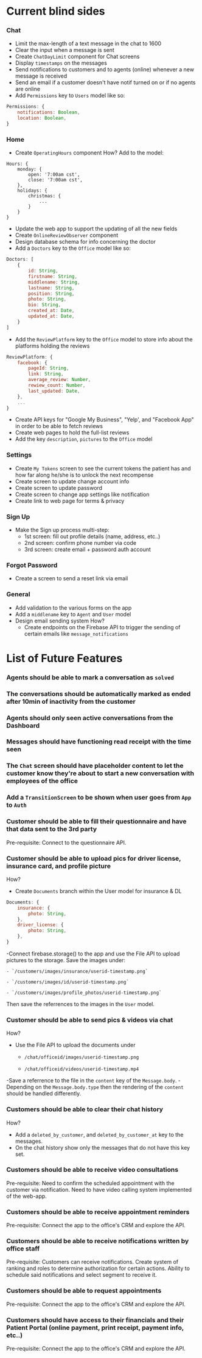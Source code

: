 # Current blind sides

### Chat
- Limit the max-length of a text message in the chat to 1600
- Clear the input when a message is sent
- Create `ChatDayLimit` component for Chat screens
- Display `timestamps` on the messages
- Send notifications to customers and to agents (online) whenever a new message is received
- Send an email if a customer doesn't have notif turned on or if no agents are online 
- Add `Permissions` key to `Users` model like so:
```js
Permissions: {
	notifications: Boolean,
	location: Boolean,
}
```

### Home
- Create `OperatingHours` component
How?
Add to the model:
```
Hours: {
	monday: {
		open: '7:00am cst',
		close: '7:00am cst',
	},
	holidays: {
		christmas: {
			...
		}
	}
}
```
- Update the web app to support the updating of all the new fields
- Create `OnlineReviewObserver` component
- Design database schema for info concerning the doctor
- Add a `Doctors` key to the `Office` model like so:
```js
Doctors: [
	{
		id: String,
		firstname: String,
		middlename: String,
		lastname: String,
		position: String,
		photo: String,
		bio: String,
		created_at: Date,
		updated_at: Date,
	}
]
```
- Add the `ReviewPlatform` key to the `Office` model to store info about the platforms holding the reviews
```js
ReviewPlatform: {
	facebook: {
		pageId: String,
		link: String,
		average_review: Number,
		rewiew_count: Number,
		last_updated: Date,
	},
	...
}
```
- Create API keys for "Google My Business", "Yelp', and "Facebook App" in order to be able to fetch reviews
- Create web pages to hold the full-list reviews
- Add the key `description`, `pictures` to the `Office` model

### Settings
- Create `My Tokens` screen to see the current tokens the patient has and how far along he/she is to unlock the next recompense
- Create screen to update change account info
- Create screen to update password
- Create screen to change app settings like notification
- Create link to web page for terms & privacy

### Sign Up
- Make the Sign up process multi-step:
	* 1st screen: fill out profile details (name, address, etc..)
	* 2nd screen: confirm phone number via code
	* 3rd screen: create email + password auth account

### Forgot Password
- Create a screen to send a reset link via email

### General
- Add validation to the various forms on the app
- Add a `middlename` key to `Agent` and `User` model
- Design email sending system
How?
    - Create endpoints on the Firebase API to trigger the sending of certain emails like `message_notifications`



# List of Future Features


### Agents should be able to mark a conversation as `solved`
### The conversations should be automatically marked as ended after 10min of inactivity from the customer
### Agents should only seen active conversations from the Dashboard
### Messages should have functioning read receipt with the time seen
### The `Chat` screen should have placeholder content to let the customer know they're about to start a new conversation with employees of the office
### Add a `TransitionScreen` to be shown when user goes from `App` to `Auth`
### Customer should be able to fill their questionnaire and have that data sent to the 3rd party
Pre-requisite:
Connect to the questionnaire API.

### Customer should be able to upload pics for driver license, insurance card, and profile picture
How? 
- Create `Documents` branch within the User model for insurance & DL

```js
Documents: {
	insurance: {
		photo: String,
	},
	driver_license: {
		photo: String,
	},
}
```

-Connect firebase.storage() to the app and use the File API to upload pictures to the storage. Save the images under:

	- `/customers/images/insurance/userid-timestamp.png`

	- `/customers/images/id/userid-timestamp.png`

	- `/customers/images/profile_photos/userid-timestamp.png`

Then save the referrences to the images in the `User` model.

### Customer should be able to send pics & videos via chat
How?
- Use the File API to upload the documents under

	- `/chat/officeid/images/userid-timestamp.png`

	- `/chat/officeid/videos/userid-timestamp.mp4`

-Save a referrence to the file in the `content` key of the `Message.body`.
-Depending on the `Message.body.type` then the rendering of the `content` should be handled differently.

### Customers should be able to clear their chat history
How?
- Add a `deleted_by_customer`, and `deleted_by_customer_at` key to the messages.
- On the chat history show only the messages that do not have this key set.

### Customers should be able to receive video consultations
Pre-requisite:
Need to confirm the scheduled appointment with the customer via notification.
Need to have video calling system implemented of the web-app.

### Customers should be able to receive appointment reminders
Pre-requisite:
Connect the app to the office's CRM and explore the API.

### Customers should be able to receive notifications written by office staff
Pre-requisite:
Customers can receive notifications.
Create system of ranking and roles to determine authorization for certain actions.
Ability to schedule said notifications and select segment to receive it.

### Customers should be able to request appointments
Pre-requisite:
Connect the app to the office's CRM and explore the API.

### Customers should have access to their financials and their Patient Portal (online payment, print receipt, payment info, etc..)
Pre-requisite:
Connect the app to the office's CRM and explore the API.
